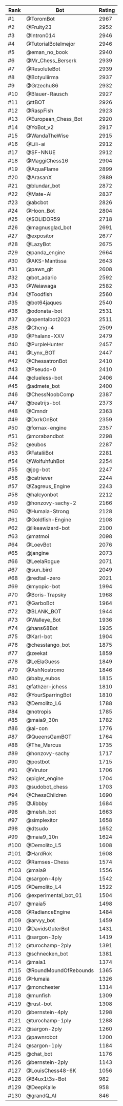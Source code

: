 Rank|Bot|Rating
---|---|---
#1|@ToromBot|2967
#2|@Fruity23|2952
#3|@Intron014|2946
#4|@TutorialBotelmejor|2946
#5|@eman_no_book|2940
#6|@Mr_Chess_Berserk|2939
#7|@ResoluteBot|2939
#8|@Botyuliirma|2937
#9|@Grzechu86|2932
#10|@Blauer-Rausch|2927
#11|@ttBOT|2926
#12|@RaspFish|2923
#13|@European_Chess_Bot|2920
#14|@YoBot_v2|2917
#15|@WandaTheWise|2915
#16|@Lili-ai|2912
#17|@SF-NNUE|2912
#18|@MaggiChess16|2904
#19|@AquaFlame|2899
#20|@ArasanX|2889
#21|@blundar_bot|2872
#22|@Mate-AI|2837
#23|@abcbot|2826
#24|@Hoon_Bot|2804
#25|@SOLIDOR59|2718
#26|@magnusglad_bot|2691
#27|@expositor|2677
#28|@LazyBot|2675
#29|@panda_engine|2664
#30|@AKS-Mantissa|2643
#31|@pawn_git|2608
#32|@bot_adario|2592
#33|@Weiawaga|2582
#34|@Toodfish|2560
#35|@bot64jaques|2540
#36|@odonata-bot|2531
#37|@opentalbot2023|2511
#38|@Cheng-4|2509
#39|@Phalanx-XXV|2479
#40|@PurpleHunter|2457
#41|@Lynx_BOT|2447
#42|@ChessatronBot|2410
#43|@Pseudo-0|2410
#44|@clueless-bot|2406
#45|@admete_bot|2400
#46|@ChessNoobComp|2387
#47|@beatrijs-bot|2373
#48|@Cmndr|2363
#49|@DxrkOnBot|2359
#50|@fornax-engine|2357
#51|@morabandbot|2298
#52|@eubos|2287
#53|@FataliiBot|2281
#54|@WolfuhfuhBot|2254
#55|@jpg-bot|2247
#56|@catriever|2244
#57|@Zagreus_Engine|2243
#58|@halcyonbot|2212
#59|@honzovy-sachy-2|2166
#60|@Humaia-Strong|2128
#61|@Goldfish-Engine|2108
#62|@likeawizard-bot|2100
#63|@matmoi|2098
#64|@LoevBot|2076
#65|@jangine|2073
#66|@LeelaRogue|2071
#67|@sun_bird|2049
#68|@redtail-zero|2021
#69|@myopic-bot|1994
#70|@Boris-Trapsky|1968
#71|@GarboBot|1964
#72|@BLANK_BOT|1944
#73|@Walleye_Bot|1936
#74|@hans68Bot|1935
#75|@Karl-bot|1904
#76|@chesstango_bot|1875
#77|@zeekat|1859
#78|@LeElaGuess|1849
#79|@AshNostromo|1846
#80|@baby_eubos|1815
#81|@fathzer-jchess|1810
#82|@YourSparringBot|1810
#83|@Demolito_L6|1788
#84|@notropis|1785
#85|@maia9_30n|1782
#86|@ai-con|1776
#87|@QueensGamBOT|1764
#88|@The_Marcus|1735
#89|@honzovy-sachy|1717
#90|@postbot|1715
#91|@Virutor|1706
#92|@piglet_engine|1704
#93|@sudobot_chess|1703
#94|@ChessChildren|1690
#95|@Jibbby|1684
#96|@melsh_bot|1663
#97|@simplexitor|1658
#98|@dtsudo|1652
#99|@maia9_10n|1624
#100|@Demolito_L5|1608
#101|@HardRok|1608
#102|@Ramses-Chess|1574
#103|@maia9|1556
#104|@sargon-4ply|1542
#105|@Demolito_L4|1522
#106|@experimental_bot_01|1504
#107|@maia5|1498
#108|@RadianceEngine|1484
#109|@arvyy_bot|1459
#110|@DavidsGuterBot|1431
#111|@sargon-3ply|1419
#112|@turochamp-2ply|1391
#113|@schnecken_bot|1381
#114|@maia1|1374
#115|@RoundMoundOfRebounds|1365
#116|@Humaia|1326
#117|@monchester|1314
#118|@munfish|1309
#119|@rust-bot|1308
#120|@bernstein-4ply|1298
#121|@turochamp-1ply|1288
#122|@sargon-2ply|1260
#123|@pawnrobot|1200
#124|@sargon-1ply|1184
#125|@chat_bot|1176
#126|@bernstein-2ply|1143
#127|@LouisChess48-6K|1056
#128|@B4ux1t3s-Bot|982
#129|@DeepKalle|958
#130|@grandQ_AI|846
